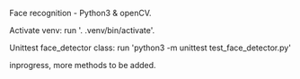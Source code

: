 Face recognition - Python3 & openCV.

Activate venv: run '. .venv/bin/activate'.

Unittest face_detector class: run 'python3 -m unittest test_face_detector.py'



inprogress, more methods to be added.


<!---
 Facial_Recognition-Python3-OpenCv
. .venv/bin/activate
pip install opencv-python
fastapi
uvicorn
pip freez > requirments.txt
--->
